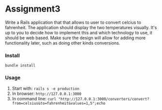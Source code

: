 # Assignment3

Write a Rails application that that allows to user to convert celcius to fahrenheit. The
application should display the two temperatures visually. It's up to you to decide how to
implement this and which technology to use, it should be web based. Make sure the design
will allow for adding more functionality later, such as doing other kinds conversions.


### Install

`bundle install`


### Usage

1. Start with: `rails s -e production`
2. In browser: `http://127.0.0.1:3000`
3. In command line: `curl "http://127.0.0.1:3000/converters/convert?from=celsius&to=fahrenheit&values=1,5";echo`

